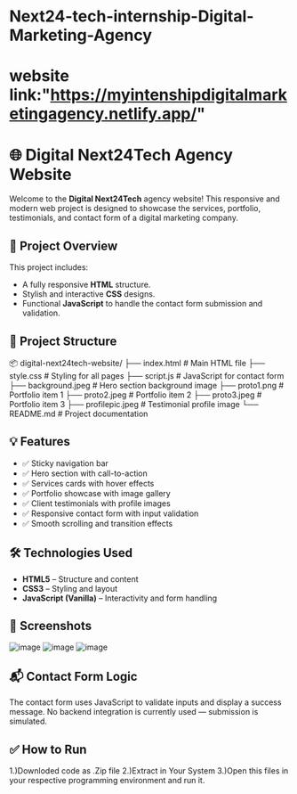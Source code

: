 # Next24-tech-internship-Digital-Marketing-Agency
# website link:"https://myintenshipdigitalmarketingagency.netlify.app/" 
# 🌐 Digital Next24Tech Agency Website

Welcome to the **Digital Next24Tech** agency website! This responsive and modern web project is designed to showcase the services, portfolio, testimonials, and contact form of a digital marketing company.

## 🚀 Project Overview

This project includes:

- A fully responsive **HTML** structure.
- Stylish and interactive **CSS** designs.
- Functional **JavaScript** to handle the contact form submission and validation.

## 📁 Project Structure

📦 digital-next24tech-website/
├── index.html # Main HTML file
├── style.css # Styling for all pages
├── script.js # JavaScript for contact form
├── background.jpeg # Hero section background image
├── proto1.png # Portfolio item 1
├── proto2.jpeg # Portfolio item 2
├── proto3.jpeg # Portfolio item 3
├── profilepic.jpeg # Testimonial profile image
└── README.md # Project documentation


## 💡 Features

- ✅ Sticky navigation bar
- ✅ Hero section with call-to-action
- ✅ Services cards with hover effects
- ✅ Portfolio showcase with image gallery
- ✅ Client testimonials with profile images
- ✅ Responsive contact form with input validation
- ✅ Smooth scrolling and transition effects

## 🛠️ Technologies Used

- **HTML5** – Structure and content
- **CSS3** – Styling and layout
- **JavaScript (Vanilla)** – Interactivity and form handling

## 📸 Screenshots
![image](https://github.com/user-attachments/assets/af02ab6f-6c30-482b-b955-8fced31aade0)
![image](https://github.com/user-attachments/assets/37802357-a564-4326-8daa-f83afd5794aa)
![image](https://github.com/user-attachments/assets/cb9fc979-b96f-4952-90fd-fcffa2ac9d59)


## 📬 Contact Form Logic

The contact form uses JavaScript to validate inputs and display a success message. No backend integration is currently used — submission is simulated.

## ✅ How to Run

1.)Downloded code as .Zip file 
2.)Extract in Your System
3.)Open this files in your respective programming environment and run it.
